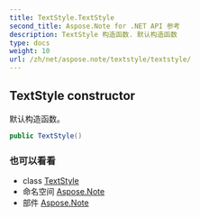 ```yaml
---
title: TextStyle.TextStyle
second_title: Aspose.Note for .NET API 参考
description: TextStyle 构造函数. 默认构造函数
type: docs
weight: 10
url: /zh/net/aspose.note/textstyle/textstyle/
---
```

## TextStyle constructor

默认构造函数。

```csharp
public TextStyle()
```

### 也可以看看

* class [TextStyle](../)
* 命名空间 [Aspose.Note](../../textstyle/)
* 部件 [Aspose.Note](../../../)


